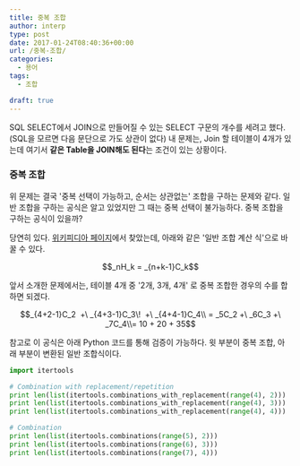 ```yaml
---
title: 중복 조합
author: interp
type: post
date: 2017-01-24T08:40:36+00:00
url: /중복-조합/
categories:
  - 용어
tags:
  - 조합

draft: true
---
```

SQL SELECT에서 JOIN으로 만들어질 수 있는 SELECT 구문의 개수를 세려고 했다. (SQL을 모르면 다음 문단으로 가도 상관이 없다) 내 문제는, Join 할 테이블이 4개가 있는데 여기서 **같은 Table을 JOIN해도 된다**는 조건이 있는 상황이다.

### 중복 조합

위 문제는 결국 '중복 선택이 가능하고, 순서는 상관없는' 조합을 구하는 문제와 같다. 일반 조합을 구하는 공식은 알고 있었지만 그 때는 중복 선택이 불가능하다. 중복 조합을 구하는 공식이 있을까?

당연히 있다. [위키피디아 페이지][1]에서 찾았는데, 아래와 같은 '일반 조합 계산 식'으로 바꿀 수 있다.

<p style="text-align: center;">
  $$_nH_k = _{n+k-1}C_k$$
</p>

<p style="text-align: left;">
  앞서 소개한 문제에서는, 테이블 4개 중 '2개, 3개, 4개' 로 중복 조합한 경우의 수를 합하면 되겠다.
</p>

<p style="text-align: center;">
  $$_{4+2-1}C_2  +\ _{4+3-1}C_3\!  +\ _{4+4-1}C_4\\ = _5C_2 +\ _6C_3 +\ _7C_4\\= 10 + 20 + 35$$
</p>

<p style="text-align: left;">
  참고로 이 공식은 아래 Python 코드를 통해 검증이 가능하다. 윗 부분이 중복 조합, 아래 부분이 변환된 일반 조합식이다.
</p>

```python
import itertools

# Combination with replacement/repetition
print len(list(itertools.combinations_with_replacement(range(4), 2)))
print len(list(itertools.combinations_with_replacement(range(4), 3)))
print len(list(itertools.combinations_with_replacement(range(4), 4)))

# Combination
print len(list(itertools.combinations(range(5), 2)))
print len(list(itertools.combinations(range(6), 3)))
print len(list(itertools.combinations(range(7), 4)))
```

 [1]: https://ko.wikipedia.org/wiki/%EC%A1%B0%ED%95%A9
